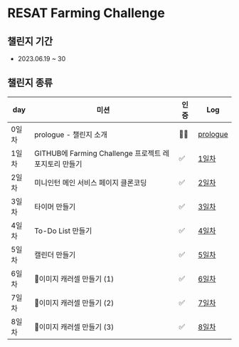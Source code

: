 # RESAT Farming Challenge

## 챌린지 기간
- 2023.06.19 ~ 30

## 챌린지 종류
|day|미션|인증|Log|
|------|---|---|---|
|0일차|prologue - 챌린지 소개|🏃‍♀️|[prologue](https://bluemind917.tistory.com/258)|
|1일차|GITHUB에 Farming Challenge 프로젝트 레포지토리 만들기|✅|[1일차](https://bluemind917.tistory.com/259)|
|2일차|미니인턴 메인 서비스 페이지 클론코딩|✅|[2일차](https://bluemind917.tistory.com/260)|
|3일차|타이머 만들기|✅|[3일차](https://bluemind917.tistory.com/261)|
|4일차|To-Do List 만들기|✅|[4일차](https://bluemind917.tistory.com/262)|
|5일차|캘린더 만들기|✅|[5일차](https://bluemind917.tistory.com/263)|
|6일차|이미지 캐러셀 만들기 (1)|✅|[6일차](https://bluemind917.tistory.com/264)|
|7일차|이미지 캐러셀 만들기 (2)|✅|[7일차](https://bluemind917.tistory.com/265)|
|8일차|이미지 캐러셀 만들기 (3)|✅|[8일차](https://bluemind917.tistory.com/266)|



